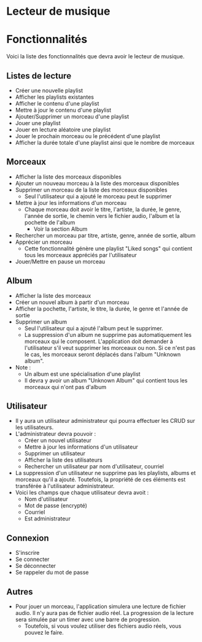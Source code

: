 # Lecteur de musique

# Fonctionnalités
Voici la liste des fonctionnalités que devra avoir le lecteur de musique.

## Listes de lecture
* Créer une nouvelle playlist
* Afficher les playlists existantes
* Afficher le contenu d'une playlist
* Mettre à jour le contenu d'une playlist
* Ajouter/Supprimer un morceau d'une playlist
* Jouer une playlist
* Jouer en lecture aléatoire une playlist
* Jouer le prochain morceau ou le précédent d'une playlist
* Afficher la durée totale d'une playlist ainsi que le nombre de morceaux

## Morceaux
* Afficher la liste des morceaux disponibles
* Ajouter un nouveau morceau à la liste des morceaux disponibles
* Supprimer un morceau de la liste des morceaux disponibles
  * Seul l'utilisateur qui a ajouté le morceau peut le supprimer
* Mettre à jour les informations d'un morceau
  * Chaque morceau doit avoir le titre, l'artiste, la durée, le genre, l'année de sortie, le chemin vers le fichier audio, l'album et la pochette de l'album
    * Voir la section Album
* Rechercher un morceau par titre, artiste, genre, année de sortie, album
* Apprécier un morceau
  * Cette fonctionnalité génère une playlist "Liked songs" qui contient tous les morceaux appréciés par l'utilisateur
* Jouer/Mettre en pause un morceau

## Album
* Afficher la liste des morceaux
* Créer un nouvel album à partir d'un morceau
* Afficher la pochette, l'artiste, le titre, la durée, le genre et l'année de sortie
* Supprimer un album
    * Seul l'utilisateur qui a ajouté l'album peut le supprimer.
    * La suppression d'un album ne supprime pas automatiquement les morceaux qui le composent. L'application doit demander à l'utilisateur s'il veut supprimer les morceaux ou non. Si ce n'est pas le cas, les morceaux seront déplacés dans l'album "Unknown album".
* Note :
  * Un album est une spécialisation d'une playlist
  * Il devra y avoir un album "Unknown Album" qui contient tous les morceaux qui n'ont pas d'album

## Utilisateur
* Il y aura un utilisateur administrateur qui pourra effectuer les CRUD sur les utilisateurs.
* L'administrateur devra pouvoir :
  * Créer un nouvel utilisateur
  * Mettre à jour les informations d'un utilisateur
  * Supprimer un utilisateur
  * Afficher la liste des utilisateurs
  * Rechercher un utilisateur par nom d'utilisateur, courriel
* La suppression d'un utilisateur ne supprime pas les playlists, albums et morceaux qu'il a ajouté. Toutefois, la propriété de ces éléments est transférée à l'utilisateur administrateur.
* Voici les champs que chaque utilisateur devra avoit :
  * Nom d'utilisateur
  * Mot de passe (encrypté)
  * Courriel
  * Est administrateur

## Connexion
* S'inscrire
* Se connecter
* Se déconnecter
* Se rappeler du mot de passe

## Autres
* Pour jouer un morceau, l'application simulera une lecture de fichier audio. Il n'y aura pas de fichier audio réel. La progression de la lecture sera simulée par un timer avec une barre de progression.
  * Toutefois, si vous voulez utiliser des fichiers audio réels, vous pouvez le faire.